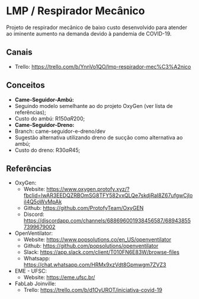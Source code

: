 # LMP / Respirador Mecânico

Projeto de respirador mecânico de baixo custo desenvolvido para atender ao iminente aumento na demanda devido à pandemia de COVID-19.

## Canais

* Trello: https://trello.com/b/YnnVo1QO/lmp-respirador-mec%C3%A2nico

## Conceitos

* **Came-Seguidor-Ambú:**
 * Seguindo modelo semelhante ao do projeto OxyGen (ver lista de referências);
 * Custo do ambú: R$150 a R$200;
* **Came-Seguidor-Dreno:**
 * Branch: came-seguidor-e-dreno/dev
 * Sugestão alternativa utilizando dreno de sucção como alternativa ao ambú;
 * Custo do dreno: R$30 a R$45;

## Referências

* OxyGen: 
  * Website: https://www.oxygen.protofy.xyz/?fbclid=IwAR3EEDQZRBOmSG8TFY582vxQLQe7skdjRaI8Z67ufgwCjIoil4Q5oWvMpAk
  * Github: https://github.com/ProtofyTeam/OxyGEN  
  * Discord: https://discordapp.com/channels/688696001938456587/689438557399679002
* OpenVentilator: 
  * Website: https://www.popsolutions.co/en_US/openventilator
  * Github: https://github.com/popsolutions/openventilator
  * Slack: https://app.slack.com/client/T010FN6E83W/browse-files
  * Whatsapp: https://chat.whatsapp.com/HRMx9xzVdt8Gpmwgm7ZVZ3
* EME - UFSC: 
  * Website: https://eme.ufsc.br/
* FabLab Joinville: 
  * Trello: https://trello.com/b/d1OyUROT/iniciativa-covid-19
